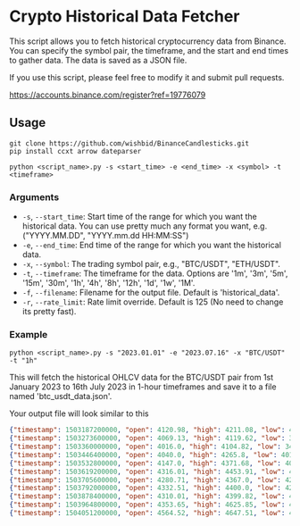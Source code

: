 # Crypto Historical Data Fetcher

This script allows you to fetch historical cryptocurrency data from Binance. You can specify the symbol pair, the timeframe, and the start and end times to gather data. The data is saved as a JSON file.

If you use this script, please feel free to modify it and submit pull requests.

https://accounts.binance.com/register?ref=19776079

## Usage

```
git clone https://github.com/wishbid/BinanceCandlesticks.git
pip install ccxt arrow dateparser
```

```
python <script_name>.py -s <start_time> -e <end_time> -x <symbol> -t <timeframe>
```

### Arguments

- `-s`, `--start_time`: Start time of the range for which you want the historical data. You can use pretty much any format you want, e.g. ("YYYY.MM.DD", "YYYY.mm.dd HH:MM:SS")
- `-e`, `--end_time`: End time of the range for which you want the historical data.
- `-x`, `--symbol`: The trading symbol pair, e.g., "BTC/USDT", "ETH/USDT".
- `-t`, `--timeframe`: The timeframe for the data. Options are '1m', '3m', '5m', '15m', '30m', '1h', '4h', '8h', '12h', '1d', '1w', '1M'.
- `-f`, `--filename`: Filename for the output file. Default is 'historical_data'.
- `-r`, `--rate_limit`: Rate limit override. Default is 125 (No need to change its pretty fast).

### Example

```
python <script_name>.py -s "2023.01.01" -e "2023.07.16" -x "BTC/USDT" -t "1h"
```

This will fetch the historical OHLCV data for the BTC/USDT pair from 1st January 2023 to 16th July 2023 in 1-hour timeframes and save it to a file named 'btc_usdt_data.json'.

Your output file will look similar to this
```json
{"timestamp": 1503187200000, "open": 4120.98, "high": 4211.08, "low": 4032.62, "close": 4086.29, "volume": 467.083022}
{"timestamp": 1503273600000, "open": 4069.13, "high": 4119.62, "low": 3911.79, "close": 4016.0, "volume": 691.74306}
{"timestamp": 1503360000000, "open": 4016.0, "high": 4104.82, "low": 3400.0, "close": 4040.0, "volume": 966.684858}
{"timestamp": 1503446400000, "open": 4040.0, "high": 4265.8, "low": 4013.89, "close": 4114.01, "volume": 1001.136565}
{"timestamp": 1503532800000, "open": 4147.0, "high": 4371.68, "low": 4085.01, "close": 4316.01, "volume": 787.418753}
{"timestamp": 1503619200000, "open": 4316.01, "high": 4453.91, "low": 4247.48, "close": 4280.68, "volume": 573.61274}
{"timestamp": 1503705600000, "open": 4280.71, "high": 4367.0, "low": 4212.41, "close": 4337.44, "volume": 228.108068}
{"timestamp": 1503792000000, "open": 4332.51, "high": 4400.0, "low": 4285.54, "close": 4310.01, "volume": 350.692585}
{"timestamp": 1503878400000, "open": 4310.01, "high": 4399.82, "low": 4124.54, "close": 4386.69, "volume": 603.841616}
{"timestamp": 1503964800000, "open": 4353.65, "high": 4625.85, "low": 4313.55, "close": 4587.48, "volume": 603.545028}
{"timestamp": 1504051200000, "open": 4564.52, "high": 4647.51, "low": 4416.01, "close": 4555.14, "volume": 808.468771}
```
